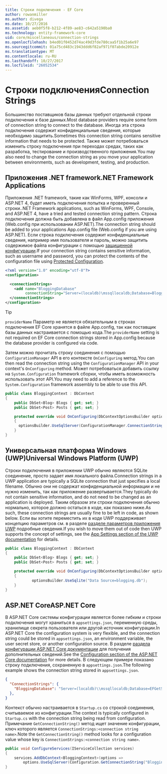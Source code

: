 ```yaml
---
title: Строки подключения - EF Core
author: rowanmiller
ms.author: divega
ms.date: 10/27/2016
ms.assetid: aeb0f5f8-b212-4f89-ae83-c642a5190ba0
ms.technology: entity-framework-core
uid: core/miscellaneous/connection-strings
ms.openlocfilehash: b4ed01f0452d74ac49d3fde780caa5f1b25a6e97
ms.sourcegitcommit: 01a75cd483c1943ddd6f82af971f07abde20912e
ms.translationtype: MT
ms.contentlocale: ru-RU
ms.lasthandoff: 10/27/2017
ms.locfileid: "26052534"
---
```

# <a name="connection-strings"></a><span data-ttu-id="e6206-102">Строки подключения</span><span class="sxs-lookup"><span data-stu-id="e6206-102">Connection Strings</span></span>

<span data-ttu-id="e6206-103">Большинство поставщиков базы данных требуют отдельной строки подключения к базе данных.</span><span class="sxs-lookup"><span data-stu-id="e6206-103">Most database providers require some form of connection string to connect to the database.</span></span> <span data-ttu-id="e6206-104">Иногда эта строка подключения содержит конфиденциальные сведения, которые необходимо защитить.</span><span class="sxs-lookup"><span data-stu-id="e6206-104">Sometimes this connection string contains sensitive information that needs to be protected.</span></span> <span data-ttu-id="e6206-105">Также может потребоваться изменить строку подключения при переходах средах, таких как разработка, тестирование и производственного приложения.</span><span class="sxs-lookup"><span data-stu-id="e6206-105">You may also need to change the connection string as you move your application between environments, such as development, testing, and production.</span></span>

## <a name="net-framework-applications"></a><span data-ttu-id="e6206-106">Приложения .NET framework</span><span class="sxs-lookup"><span data-stu-id="e6206-106">.NET Framework Applications</span></span>

<span data-ttu-id="e6206-107">Приложения .NET framework, такие как WinForms, WPF, консоли и ASP.NET 4, будет иметь подключения попытка и проверенный строки.</span><span class="sxs-lookup"><span data-stu-id="e6206-107">.NET Framework applications, such as WinForms, WPF, Console, and ASP.NET 4, have a tried and tested connection string pattern.</span></span> <span data-ttu-id="e6206-108">Строка подключения должна быть добавлена в файл App.config приложения (Web.config при использовании ASP.NET).</span><span class="sxs-lookup"><span data-stu-id="e6206-108">The connection string should be added to your applications App.config file (Web.config if you are using ASP.NET).</span></span> <span data-ttu-id="e6206-109">Если строка подключения содержит конфиденциальные сведения, например имя пользователя и пароль, можно защитить содержимое файла конфигурации с помощью [защищенной конфигурации](https://docs.microsoft.com/dotnet/framework/data/adonet/connection-strings-and-configuration-files#encrypting-configuration-file-sections-using-protected-configuration).</span><span class="sxs-lookup"><span data-stu-id="e6206-109">If your connection string contains sensitive information, such as username and password, you can protect the contents of the configuration file using [Protected Configuration](https://docs.microsoft.com/dotnet/framework/data/adonet/connection-strings-and-configuration-files#encrypting-configuration-file-sections-using-protected-configuration).</span></span>

``` xml
<?xml version="1.0" encoding="utf-8"?>
<configuration>

  <connectionStrings>
    <add name="BloggingDatabase"
         connectionString="Server=(localdb)\mssqllocaldb;Database=Blogging;Trusted_Connection=True;" />
  </connectionStrings>
</configuration>
```

> [!TIP]  
> <span data-ttu-id="e6206-110">`providerName` Параметр не является обязательным в строках подключения EF Core хранятся в файле App.config, так как поставщик базы данных настраивается с помощью кода.</span><span class="sxs-lookup"><span data-stu-id="e6206-110">The `providerName` setting is not required on EF Core connection strings stored in App.config because the database provider is configured via code.</span></span>

<span data-ttu-id="e6206-111">Затем можно прочитать строку соединения с помощью `ConfigurationManager` API в его контексте `OnConfiguring` метод.</span><span class="sxs-lookup"><span data-stu-id="e6206-111">You can then read the connection string using the `ConfigurationManager` API in your context's `OnConfiguring` method.</span></span> <span data-ttu-id="e6206-112">Может потребоваться добавить ссылку на `System.Configuration` framework сборки, чтобы иметь возможность использовать этот API.</span><span class="sxs-lookup"><span data-stu-id="e6206-112">You may need to add a reference to the `System.Configuration` framework assembly to be able to use this API.</span></span>

``` csharp
public class BloggingContext : DbContext
{
    public DbSet<Blog> Blogs { get; set; }
    public DbSet<Post> Posts { get; set; }

    protected override void OnConfiguring(DbContextOptionsBuilder optionsBuilder)
    {
      optionsBuilder.UseSqlServer(ConfigurationManager.ConnectionStrings["BloggingDatabase"].ConnectionString);
    }
}
```

## <a name="universal-windows-platform-uwp"></a><span data-ttu-id="e6206-113">Универсальная платформа Windows (UWP)</span><span class="sxs-lookup"><span data-stu-id="e6206-113">Universal Windows Platform (UWP)</span></span>

<span data-ttu-id="e6206-114">Строки подключения в приложении UWP обычно являются SQLite соединение, просто задает имя локального файла.</span><span class="sxs-lookup"><span data-stu-id="e6206-114">Connection strings in a UWP application are typically a SQLite connection that just specifies a local filename.</span></span> <span data-ttu-id="e6206-115">Обычно они не содержат конфиденциальной информации и не нужно изменить, так как приложение развертывается.</span><span class="sxs-lookup"><span data-stu-id="e6206-115">They typically do not contain sensitive information, and do not need to be changed as an application is deployed.</span></span> <span data-ttu-id="e6206-116">Таким образом эти строки подключения обычно нормально, которое должно остаться в коде, как показано ниже.</span><span class="sxs-lookup"><span data-stu-id="e6206-116">As such, these connection strings are usually fine to be left in code, as shown below.</span></span> <span data-ttu-id="e6206-117">Если вы хотите переместить их в коде UWP поддерживает концепцию параметров см. в разделе [разделе параметров приложения UWP](https://docs.microsoft.com/windows/uwp/app-settings/store-and-retrieve-app-data) подробные сведения.</span><span class="sxs-lookup"><span data-stu-id="e6206-117">If you wish to move them out of code then UWP supports the concept of settings, see the [App Settings section of the UWP documentation](https://docs.microsoft.com/windows/uwp/app-settings/store-and-retrieve-app-data) for details.</span></span>

``` csharp
public class BloggingContext : DbContext
{
    public DbSet<Blog> Blogs { get; set; }
    public DbSet<Post> Posts { get; set; }

    protected override void OnConfiguring(DbContextOptionsBuilder optionsBuilder)
    {
            optionsBuilder.UseSqlite("Data Source=blogging.db");
    }
}
```

## <a name="aspnet-core"></a><span data-ttu-id="e6206-118">ASP.NET Core</span><span class="sxs-lookup"><span data-stu-id="e6206-118">ASP.NET Core</span></span>

<span data-ttu-id="e6206-119">В ASP.NET Core системы конфигурации является более гибким и строки подключения могут храниться в `appsettings.json`, переменную среды, хранилище секрета пользователя или другой источник конфигурации.</span><span class="sxs-lookup"><span data-stu-id="e6206-119">In ASP.NET Core the configuration system is very flexible, and the connection string could be stored in `appsettings.json`, an environment variable, the user secret store, or another configuration source.</span></span> <span data-ttu-id="e6206-120">В разделе [раздела конфигурации ASP.NET Core документации](https://docs.asp.net/en/latest/fundamentals/configuration.html) для получения дополнительных сведений.</span><span class="sxs-lookup"><span data-stu-id="e6206-120">See the [Configuration section of the ASP.NET Core documentation](https://docs.asp.net/en/latest/fundamentals/configuration.html) for more details.</span></span> <span data-ttu-id="e6206-121">В следующем примере показано строку подключения, сохраненную в `appsettings.json`.</span><span class="sxs-lookup"><span data-stu-id="e6206-121">The following example shows the connection string stored in `appsettings.json`.</span></span>

``` json
{
  "ConnectionStrings": {
    "BloggingDatabase": "Server=(localdb)\\mssqllocaldb;Database=EFGetStarted.ConsoleApp.NewDb;Trusted_Connection=True;"
  },
}
```

<span data-ttu-id="e6206-122">Контекст обычно настраивается в `Startup.cs` со строкой соединения, считываемое из конфигурации.</span><span class="sxs-lookup"><span data-stu-id="e6206-122">The context is typically configured in `Startup.cs` with the connection string being read from configuration.</span></span> <span data-ttu-id="e6206-123">Примечание `GetConnectionString()` метод ищет значение конфигурации, ключ которого является `ConnectionStrings:<connection string name>`.</span><span class="sxs-lookup"><span data-stu-id="e6206-123">Note the `GetConnectionString()` method looks for a configuration value whose key is `ConnectionStrings:<connection string name>`.</span></span>

``` csharp
public void ConfigureServices(IServiceCollection services)
{
    services.AddDbContext<BloggingContext>(options =>
        options.UseSqlServer(Configuration.GetConnectionString("BloggingDatabase")));
}
```
